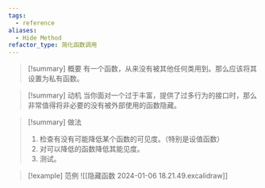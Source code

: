 ```yaml
---
tags:
  - reference
aliases:
  - Hide Method
refactor_type: 简化函数调用
---
```

> [!summary] 概要
> 有一个函数，从来没有被其他任何类用到。那么应该将其设置为私有函数。

> [!summary] 动机
> 当你面对一个过于丰富，提供了过多行为的接口时，那么非常值得将非必要的没有被外部使用的函数隐藏。

> [!summary] 做法
> 1. 检查有没有可能降低某个函数的可见度。（特别是设值函数）
> 2. 对可以降低的函数降低其能见度。
> 3. 测试。

> [!example] 范例
> ![[隐藏函数 2024-01-06 18.21.49.excalidraw]]
